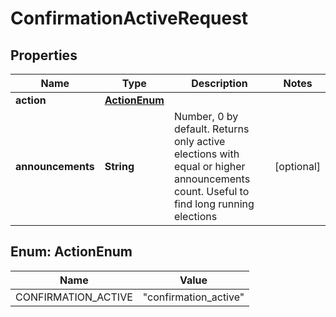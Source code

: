 

# ConfirmationActiveRequest

## Properties

Name | Type | Description | Notes
------------ | ------------- | ------------- | -------------
**action** | [**ActionEnum**](#ActionEnum) |  | 
**announcements** | **String** | Number, 0 by default. Returns only active elections with equal or higher announcements count. Useful to find long running elections  |  [optional]



## Enum: ActionEnum

Name | Value
---- | -----
CONFIRMATION_ACTIVE | &quot;confirmation_active&quot;



